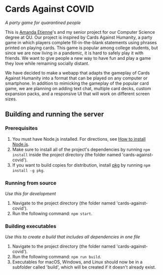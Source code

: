 # Cards Against COVID
*A party game for quarantined people*

This is [Amanda Etienne](https://github.com/ajetienne)'s and my senior project for our Computer Science degree at QU. Our project is inspired by Cards Against Humanity, a party game in which players complete fill-in-the-blank statements using phrases printed on playing cards. This game is popular among college students, but since we are now living in a pandemic, it is hard to safely play it with friends. We want to give people a new way to have fun and play a game they love while remaining socially distant.

We have decided to make a webapp that adapts the gameplay of Cards Against Humanity into a format that can be played on any computer or smartphone. In addition to mimicking the gameplay of the popular card game, we are planning on adding text chat, multiple card decks, custom expansion packs, and a responsive UI that will work on different screen sizes.

## Building and running the server
### Prerequisites
1. You must have Node.js installed. For directions, see [How to install Node.js](https://nodejs.dev/learn/how-to-install-nodejs).
2. Make sure to install all of the project's dependencies by running `npm install` inside the project directory (the folder named 'cards-against-covid').
3. If you want to build copies for distribution, install [pkg](https://www.npmjs.com/package/pkg) by running `npm install -g pkg`.

### Running from source
*Use this for development*
1. Navigate to the project directory (the folder named 'cards-against-covid').
2. Run the following command: `npm start`.

### Building executables
*Use this to create a build that includes all dependencies in one file*
1. Navigate to the project directory (the folder named 'cards-against-covid').
2. Run the following command: `npm run build`.
3. Executables for macOS, Windows, and Linux should now be in a subfolder called 'build', which will be created if it doesn't already exist.
